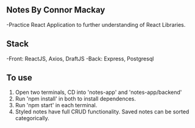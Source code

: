 ## Notes By Connor Mackay
-Practice React Application to further understanding of React Libraries.

## Stack
-Front: ReactJS, Axios, DraftJS
-Back: Express, Postgresql

## To use
1. Open two terminals, CD into 'notes-app' and 'notes-app/backend'
2. Run 'npm install' in both to install dependences.
3. Run 'npm start' in each terminal.
4. Styled notes have full CRUD functionality. Saved notes can be sorted categorically.


